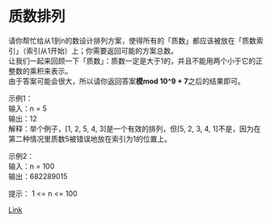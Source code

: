 <h1>质数排列</h1>

请你帮忙给从1到n的数设计排列方案，使得所有的「质数」都应该被放在「质数索引」（索引从1开始）上；你需要返回可能的方案总数。</br>
让我们一起来回顾一下「质数」：质数一定是大于1的，并且不能用两个小于它的正整数的乘积来表示。</br>
由于答案可能会很大，所以请你返回答案<b>模mod 10^9 + 7</b>之后的结果即可。</br>

示例1：</br>
输入：n = 5</br>
输出：12</br>
解释：举个例子，[1, 2, 5, 4, 3]是一个有效的排列，但[5, 2, 3, 4, 1]不是，因为在第二种情况里质数5被错误地放在索引为1的位置上。</br>

示例2：</br>
输入：n = 100</br>
输出：682289015</br>

提示：
1 <= n <= 100

[Link](https://leetcode.cn/problems/prime-arrangements/)